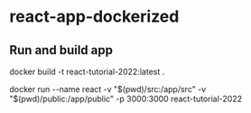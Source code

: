 # react-app-dockerized

## Run and build app

docker build -t react-tutorial-2022:latest .

docker run --name react -v "$(pwd)/src:/app/src" -v "$(pwd)/public:/app/public" -p 3000:3000 react-tutorial-2022
